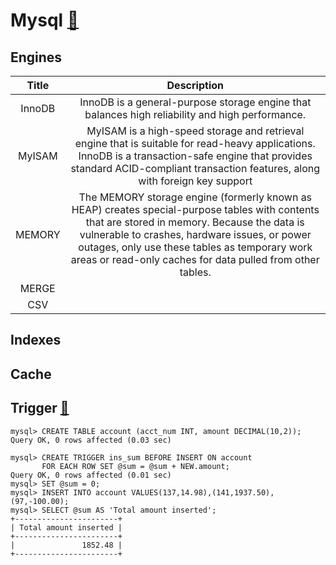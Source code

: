 # Mysql [🔗](https://dev.mysql.com/doc/refman/5.7/en)

## Engines

| Title | Description | 
|:-----:|:-----------:|
| InnoDB | InnoDB is a general-purpose storage engine that balances high reliability and high performance.  |
| MyISAM | MyISAM is a high-speed storage and retrieval engine that is suitable for read-heavy applications. InnoDB is a transaction-safe engine that provides standard ACID-compliant transaction features, along with foreign key support |
| MEMORY | The MEMORY storage engine (formerly known as HEAP) creates special-purpose tables with contents that are stored in memory. Because the data is vulnerable to crashes, hardware issues, or power outages, only use these tables as temporary work areas or read-only caches for data pulled from other tables. |
| MERGE | |
| CSV | |

## Indexes

## Cache

## Trigger [🔗](https://dev.mysql.com/doc/refman/5.7/en/trigger-syntax.html)

```mysql
mysql> CREATE TABLE account (acct_num INT, amount DECIMAL(10,2));
Query OK, 0 rows affected (0.03 sec)

mysql> CREATE TRIGGER ins_sum BEFORE INSERT ON account
       FOR EACH ROW SET @sum = @sum + NEW.amount;
Query OK, 0 rows affected (0.01 sec)
mysql> SET @sum = 0;
mysql> INSERT INTO account VALUES(137,14.98),(141,1937.50),(97,-100.00);
mysql> SELECT @sum AS 'Total amount inserted';
+-----------------------+
| Total amount inserted |
+-----------------------+
|               1852.48 |
+-----------------------+
```
